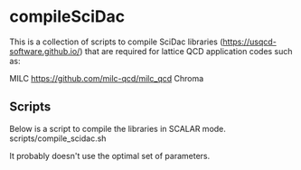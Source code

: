 # compileSciDac

This is a collection of scripts to compile SciDac libraries
(https://usqcd-software.github.io/) 
that are required for lattice QCD application codes such as:

MILC    https://github.com/milc-qcd/milc_qcd
Chroma

Scripts
--------

Below is a script to compile the libraries in SCALAR mode.
scripts/compile_scidac.sh

It probably doesn't use the optimal set of parameters.
